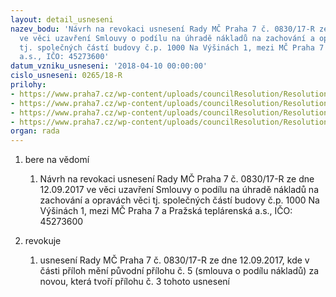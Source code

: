 ```yaml
---
layout: detail_usneseni
nazev_bodu: 'Návrh na revokaci usnesení Rady MČ Praha 7 č. 0830/17-R ze dne 12.09.2017
  ve věci uzavření Smlouvy o podílu na úhradě nákladů na zachování a opravách věci
  tj. společných částí budovy č.p. 1000 Na Výšinách 1, mezi MČ Praha 7 a Pražská teplárenská
  a.s., IČO: 45273600'
datum_vzniku_usneseni: '2018-04-10 00:00:00'
cislo_usneseni: 0265/18-R
prilohy:
- https://www.praha7.cz/wp-content/uploads/councilResolution/Resolutions/29769/export/01_PT_rev_1000_20180410~342549.docx
- https://www.praha7.cz/wp-content/uploads/councilResolution/Resolutions/29769/export/02_PT_rev_1000_20180410~342548.pdf
- https://www.praha7.cz/wp-content/uploads/councilResolution/Resolutions/29769/export/03_PT_rev_1000_20180410~342547.docx
- https://www.praha7.cz/wp-content/uploads/councilResolution/Resolutions/29769/export/export~343257.pdf
organ: rada
---
```

<ol id="urzList" class="urzList_view"><li class="urzClass1" id=""><span name="1">bere na vědomí</span><ol class="urzOlClass decimal "><li class="urzClass2" id="" style="text-align: left;"><span><p>Návrh na revokaci usnesení Rady MČ Praha 7 č. 0830/17-R ze dne 12.09.2017 ve věci uzavření Smlouvy o podílu na úhradě nákladů na zachování a opravách věci tj. společných částí budovy č.p. 1000 Na Výšinách 1, mezi MČ Praha 7 a Pražská teplárenská a.s., IČO: 45273600</p></span></li></ol></li><li class="urzClass1" id=""><span name="21">revokuje</span><ol class="urzOlClass decimal "><li class="urzClass2" id="" style="text-align: left;"><span><p>usnesení Rady MČ Praha 7 č. 0830/17-R ze dne 12.09.2017, kde v části příloh mění původní přílohu č. 5 (smlouva o podílu nákladů) za novou, která tvoří přílohu č. 3 tohoto usnesení<br></p></span></li></ol></li></ol>